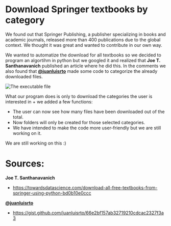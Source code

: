 # Download Springer textbooks by category
We found out that Springer Publishing, a publisher specializing in books and academic journals, released more than 400 publications due to the global context. We thought it was great and wanted to contribute in our own way.

We wanted to automatize the download for all textbooks so we decided to program an algortihm in python but we googled it and realized that **Joe T. Santhanavanich** published an article where he did this. In the comments we also found that **[@juanluisrto](https://gist.github.com/juanluisrto)** made some code to categorize the already downloaded files.

![The executable file](https://imgur.com/VFkqpjA)

What our program does is only to download the categories the user is interested in + we added a few functions:
- The user can now see how many files have been downloaded out of the total.
- Now  folders will only be created for those selected categories.
- We have intended to make the code more user-friendly but we are still working on it.

We are still working on this :)

# Sources:

**Joe T. Santhanavanich**

- https://towardsdatascience.com/download-all-free-textbooks-from-springer-using-python-bd0b10e0ccc


**[@juanluisrto](https://gist.github.com/juanluisrto)**

- https://gist.github.com/juanluisrto/66e2bf157ab32719210cdcac2327f3a3
